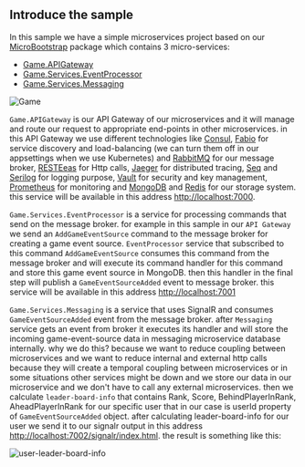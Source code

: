 **Introduce the sample**
----------------
In this sample we have a simple microservices project based on our [MicroBootstrap](https://github.com/mehdihadeli/MicroBootstrap/tree/master/src/MicroBootstrap) package which contains 3 micro-services: 
* [Game.APIGateway](https://github.com/mehdihadeli/MicroBootstrap/tree/master/samples/Game-Microservices-Sample/Game.APIGateway)
* [Game.Services.EventProcessor](https://github.com/mehdihadeli/MicroBootstrap/tree/master/samples/Game-Microservices-Sample/Game.Services.EventProcessor)
* [Game.Services.Messaging](https://github.com/mehdihadeli/MicroBootstrap/tree/master/samples/Game-Microservices-Sample/Game.Services.Messaging)
 
 
 ![Game](https://github.com/mehdihadeli/MicroBootstrap/blob/master/samples/Game-Microservices-Sample/image.jpg?raw=true)
 
 `Game.APIGateway` is our API Gateway of our microservices and it will manage and route our request to appropriate end-points in other microservices. in this API Gateway we use different technologies like [Consul](https://www.consul.io/), [Fabio](https://fabiolb.net/) for service discovery and load-balancing (we can turn them off in our appsettings when we use Kubernetes) and [RabbitMQ](https://www.rabbitmq.com/) for our message broker, [RESTEeas](https://github.com/canton7/RestEase) for Http calls, [Jaeger](https://www.jaegertracing.io/) for distributed tracing, [Seq](https://datalust.co/) and [Serilog](https://serilog.net/) for logging purpose, [Vault](https://www.vaultproject.io/) for security and key management, [Prometheus](https://prometheus.io/) for monitoring and [MongoDB](https://www.mongodb.com/) and [Redis](https://redis.io/) for our storage system. this service will be available in this address [http://localhost:7000](http://localhost:7000).
 
 `Game.Services.EventProcessor` is a service for processing commands that send on the message broker. for example in this sample in our `API Gateway` we send an `AddGameEventSource` command to the message broker for creating a game event source. `EventProcessor` service that subscribed to this command `AddGameEventSource` consumes this command from the message broker and will execute its command handler for this command and store this game event source in MongoDB. then this handler in the final step will publish a `GameEventSourceAdded` event to message broker. this service will be available in this address [http://localhost:7001](http://localhost:7001)
 
 `Game.Services.Messaging` is a service that uses SignalR and consumes `GameEventSourceAdded` event from the message broker. after `Messaging` service gets an event from broker it executes its handler and will store the incoming game-event-source data in messaging microservice database internally. why we do this? because we want to reduce coupling between microservices and we want to reduce internal and external http calls because they will create a temporal coupling between microservices or in some situations other services might be down and we store our data in our microservice and we don't have to call any external microservices. then we calculate `leader-board-info` that contains Rank, Score, BehindPlayerInRank, AheadPlayerInRank for our specific user that in our case is userId property of `GameEventSourceAdded` object. after calculating leader-board-info for our user we send it to our signalr output in this address [http://localhost:7002/signalr/index.html](http://localhost:7002/signalr/index.html). the result is something like this:
 
 ![user-leader-board-info](https://github.com/mehdihadeli/MicroBootstrap/blob/master/samples/Game-Microservices-Sample/user-leader-board-info.jpg?raw=true)
 
